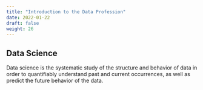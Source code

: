 ```yaml
---
title: "Introduction to the Data Profession"
date: 2022-01-22
draft: false
weight: 26
---
```


## Data Science

Data science is the systematic study of the structure and behavior of data in order to quantifiably understand past and current occurrences, as well as predict the future behavior of the data.